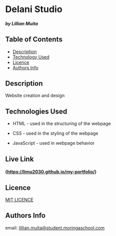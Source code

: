 # Delani Studio

##### by Lillian Muita

## Table of Contents

- [Description](#Description)
- [Technology Used](#technologies-used)
- [Licence](#licence)
- [Authors Info](#author-Info)

## Description

<p>Website creation and design</p>

## Technologies Used

- HTML - used in the structuring of the webpage

- CSS - used in the styling of the webpage

- JavaScript - used in webpage behavior


## Live Link

#### (https://limu2030.github.io/my-portfolio/)

## Licence

[MIT LICENCE](https://github.com/Limu2030/my-portfolio/blob/master/LICENSE)

## Authors Info

email: lillian.muita@student.moringaschool.com
